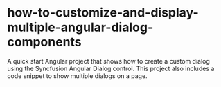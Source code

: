 # how-to-customize-and-display-multiple-angular-dialog-components
A quick start Angular project that shows how to create a custom dialog using the Syncfusion Angular Dialog control. This project also includes a code snippet to show multiple dialogs on a page.
